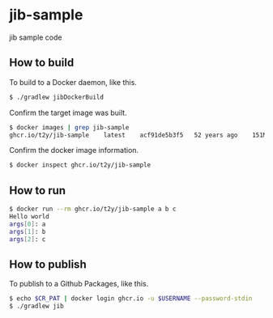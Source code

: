 # jib-sample

jib sample code

## How to build

To build to a Docker daemon, like this.

```bash
$ ./gradlew jibDockerBuild
```

Confirm the target image was built.

```bash
$ docker images | grep jib-sample
ghcr.io/t2y/jib-sample    latest    acf91de5b3f5   52 years ago    151MB
```

Confirm the docker image information.

```bash
$ docker inspect ghcr.io/t2y/jib-sample
```

## How to run

```bash
$ docker run --rm ghcr.io/t2y/jib-sample a b c
Hello world
args[0]: a
args[1]: b
args[2]: c
```

## How to publish

To publish to a Github Packages, like this.

```bash
$ echo $CR_PAT | docker login ghcr.io -u $USERNAME --password-stdin
$ ./gradlew jib
```
